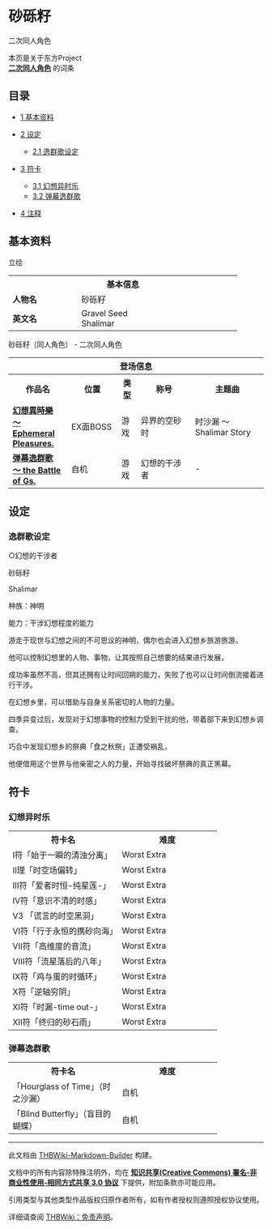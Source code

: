# 砂砾籽

<!-- source html: G:\repos\THBWiki-Markdown-Builder\THBWikiMarkdown\Temp\main\f\f0\ns0%3A%E7%A0%82%E7%A0%BE%E7%B1%BD.html -->

二次同人角色

本页是关于东方Project  
 **[二次同人角色](./二次角色列表.md)** 的词条
  
  

  

## 目录

- [1 基本资料](#基本资料)
- [2 设定](#设定)

  - [2.1 逸群歌设定](#逸群歌设定)



- [3 符卡](#符卡)

  - [3.1 幻想异时乐](#幻想异时乐)
  - [3.2 弹幕逸群歌](#弹幕逸群歌)



- [4 注释](#注释)




## 基本资料
[](./文件-砂砾籽.jpg.md)  [](./文件-砂砾籽.jpg.md)立绘

<table>
<tbody><tr>
<th colspan="2">基本信息</th>
</tr>
<tr>
<td style="width:120px"><b>人物名</b></td><td style="min-width:300px">砂砾籽</td>
</tr><tr><td><b>英文名</b></td><td>Gravel Seed<br>Shalimar</td></tr></tbody></table>

砂砾籽（同人角色） - 二次同人角色

<table>
<tbody><tr>
<th colspan="5">登场信息</th>
</tr><tr><th><b>作品名</b></th><th><b>位置</b></th><th><b>类型</b></th><th><b>称号</b></th><th><b>主题曲</b></th></tr><tr><td rowspan="1" style="width:120px"><b><a href="/index.php?title=%E5%B9%BB%E6%83%B3%E7%95%B0%E6%99%82%E6%A8%82_%EF%BD%9E_Ephemeral_Pleasures.&amp;action=edit&amp;redlink=1" class="new" title="幻想異時樂 ～ Ephemeral Pleasures.（页面不存在）">幻想異時樂 ～ Ephemeral Pleasures.</a></b></td><td style="width:130px">EX面BOSS</td><td class="bg-color-danger-30" style="width:30px;">游戏</td><td style="width:180px">异界的空砂时</td><td style="width:200px">时沙漏 ～ Shalimar Story</td></tr>
<tr><td rowspan="1" style="width:120px"><b><a href="./弹幕逸群歌_～_the_Battle_of_Gs..md" title="弹幕逸群歌 ～ the Battle of Gs.">弹幕逸群歌 ～ the Battle of Gs.</a></b></td><td style="width:130px">自机</td><td class="bg-color-danger-30" style="width:30px;">游戏</td><td style="width:180px">幻想的干涉者</td><td style="width:200px">-</td></tr></tbody></table>


## 设定
### 逸群歌设定

  
○幻想的干涉者  

  

砂砾籽  

Shalimar  

  

种族：神明  

能力：干涉幻想程度的能力  

  

游走于现世与幻想之间的不可思议的神明，偶尔也会进入幻想乡旅游旅游。  

  

他可以控制幻想里的人物、事物，让其按照自己想要的结果进行发展，  

成功率虽然不高，但其还拥有让时间回朔的能力，失败了也可以让时间倒流接着进行干涉。  

在幻想乡里，可以借助与自身关系密切的人物的力量。  

  

四季异变过后，发现对于幻想事物的控制力受到干扰的他，带着部下来到幻想乡调查。  

巧合中发现幻想乡的祭典「食之秋祭」正遭受祸乱，  

他便借用这个世界与他亲密之人的力量，开始寻找破坏祭典的真正黑幕。
  


## 符卡
### 幻想异时乐

<table><tbody><tr><th><b>符卡名</b></th><th><b>难度</b></th></tr><tr><td style="width:200px">Ⅰ符「始于一瞬的清浊分离」</td><td style="width:180px">Worst Extra</td></tr>
<tr><td style="width:200px">Ⅱ理「时空场偏转」</td><td style="width:180px">Worst Extra</td></tr>
<tr><td style="width:200px">Ⅲ符「爱者时恒-纯星莲-」</td><td style="width:180px">Worst Extra</td></tr>
<tr><td style="width:200px">Ⅳ符「意识不清的时感」</td><td style="width:180px">Worst Extra</td></tr>
<tr><td style="width:200px">Ⅴ3 「谎言的时空黑洞」</td><td style="width:180px">Worst Extra</td></tr>
<tr><td style="width:200px">Ⅵ符「行于永恒的携砂向海」</td><td style="width:180px">Worst Extra</td></tr>
<tr><td style="width:200px">Ⅶ符「高维度的音流」</td><td style="width:180px">Worst Extra</td></tr>
<tr><td style="width:200px">Ⅷ符「流星落后的八年」</td><td style="width:180px">Worst Extra</td></tr>
<tr><td style="width:200px">Ⅸ符「鸡与蛋的时循环」</td><td style="width:180px">Worst Extra</td></tr>
<tr><td style="width:200px">Ⅹ符「逆轴穷阴」</td><td style="width:180px">Worst Extra</td></tr>
<tr><td style="width:200px">Ⅺ符「时漏-time out-」</td><td style="width:180px">Worst Extra</td></tr>
<tr><td style="width:200px">Ⅻ符「终归的砂石雨」</td><td style="width:180px">Worst Extra</td></tr></tbody></table>


### 弹幕逸群歌

<table><tbody><tr><th><b>符卡名</b></th><th><b>难度</b></th></tr><tr><td style="width:200px">「Hourglass of Time」（时之沙漏）</td><td style="width:180px">自机</td></tr>
<tr><td style="width:200px">「Blind Butterfly」（盲目的蝴蝶）</td><td style="width:180px">自机</td></tr></tbody></table>



  
  

  





---

此文档由 [THBWiki-Markdown-Builder](https://github.com/Delsin-Yu/THBWiki-Markdown-Builder) 构建。

文档中的所有内容除特殊注明外，均在 [**知识共享(Creative Commons) 署名-非商业性使用-相同方式共享 3.0 协议**](https://creativecommons.org/licenses/by-sa/3.0/deed.zh-hans) 下提供，附加条款亦可能应用。

引用类型与其他类型作品版权归原作者所有，如有作者授权则遵照授权协议使用。

详细请查阅 [THBWiki：免责声明](https://thbwiki.cc/THBWiki:%E5%85%8D%E8%B4%A3%E5%A3%B0%E6%98%8E)。

